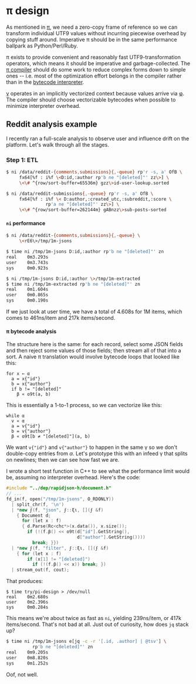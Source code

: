# π design
As mentioned in [π](pi.md), we need a zero-copy frame of reference so we can transform individual UTF9 values without incurring piecewise overhead by copying stuff around. Imperative π should be in the same performance ballpark as Python/Perl/Ruby.

π exists to provide convenient and reasonably fast UTF9-transformation operators, which means it should be imperative and garbage-collected. The [π compiler](pi-compiler.md) should do some work to reduce complex forms down to simple ones -- i.e. most of the optimization effort belongs in the compiler rather than in the [bytecode interpreter](pi-interpreter.md).

[γ](gamma.md) operates in an implicitly vectorized context because values arrive via [φ](phi.md). The compiler should choose vectorizable bytecodes when possible to minimize interpreter overhead.


## Reddit analysis example
I recently ran a full-scale analysis to observe user and influence drift on the platform. Let's walk through all the stages.


### Step 1: ETL
```sh
$ ni /data/reddit-{comments,submissions}{,-queue} rp'r -s, a' OfB \
     fx64[%f : i%f \<D:id,:author rp'b ne "[deleted]"' zz\>] \
     \<\# ^{row/sort-buffer=65536m} gzz\>id-user-lookup.sorted

$ ni /data/reddit-submissions{,-queue} rp'r -s, a' OfB \
     fx64[%f : i%f \< D:author,:created_utc,:subreddit,:score \
               rp'a ne "[deleted]"' zz\>] \
     \<\# ^{row/sort-buffer=262144m} gABnzz\>sub-posts-sorted
```


#### `ni` performance
```sh
$ ni /data/reddit-{comments,submissions}{,-queue} \
     \<rE6\>/tmp/1m-jsons

$ time ni /tmp/1m-jsons D:id,:author rp'b ne "[deleted]"' zn
real    0m3.293s
user    0m3.743s
sys	    0m0.923s

$ ni /tmp/1m-jsons D:id,:author \>/tmp/1m-extracted
$ time ni /tmp/1m-extracted rp'b ne "[deleted]"' zn
real    0m1.604s
user    0m0.865s
sys	    0m0.190s
```

If we just look at user time, we have a total of 4.608s for 1M items, which comes to 461ns/item and 217k items/second.


#### π bytecode analysis
The structure here is the same: for each record, select some JSON fields and then reject some values of those fields; then stream all of that into a sort. A naive π translation would involve bytecode loops that looked like this:

```
for x ← α
  a = x{"id"}
  b = x{"author"}
  if b != "[deleted]"
    β « o9t(a, b)
```

This is essentially a 1-to-1 process, so we can vectorize like this:

```
while α
  v « α
  a = v{"id"}
  b = v{"author"}
  β « o9t[b ≠ "[deleted]"](a, b)
```

We want `v{"id"}` and `v{"author"}` to happen in the same γ so we don't double-copy entries from _α_. Let's prototype this with an infeed γ that splits on newlines; then we can see how fast we are.

I wrote a short test function in C++ to see what the performance limit would be, assuming no interpreter overhead. Here's the code:

```cpp
#include "../dep/rapidjson-h/document.h"
// ...
fd_in(f, open("/tmp/1m-jsons", O_RDONLY))
  | split_chr(f, '\n')
  | *new ϝ(f, "json", ϝ::ξι, [](ϝ &f)
    { Document d;
      for (let x : f)
      { d.Parse(Rc<chc*>(x.data()), x.size());
        if (!(f.β() << o9t(d["id"].GetString(),
                           d["author"].GetString())))
          break; }})
  | *new ϝ(f, "filter", ϝ::ξι, [](ϝ &f)
    { for (let x : f)
        if (x[1] != "[deleted]")
          if (!(f.β() << x)) break; })
  | stream_out(f, cout);
```

That produces:

```
$ time try/pi-design > /dev/null
real    0m2.680s
user    0m2.396s
sys     0m0.284s
```

This means we're about twice as fast as `ni`, yielding 239ns/item, or 417k items/second. That's not bad at all. Just out of curiosity, how does `jq` stack up?

```sh
$ time ni /tmp/1m-jsons e[jq -c -r '[.id, .author] | @tsv'] \
          rp'b ne "[deleted]"' zn
real    0m9.205s
user    0m8.820s
sys	    0m1.252s
```

Oof, not well.
